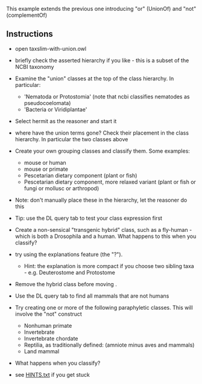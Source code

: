 This example extends the previous one introducing "or" (UnionOf) and "not" (complementOf)

## Instructions

 * open taxslim-with-union.owl
 * briefly check the asserted hierarchy if you like - this is a subset of the NCBI taxonomy
 * Examine the "union" classes at the top of the class hierarchy. In particular:
    * 'Nematoda or Protostomia' (note that ncbi classifies nematodes as pseudocoelomata)
    * 'Bacteria or Viridiplantae'
 * Select hermit as the reasoner and start it
 * where have the union terms gone? Check their placement in the class hierarchy. In particular the two classes above

 * Create your own grouping classes and classify them. Some examples:
    * mouse or human
    * mouse or primate
    * Pescetarian dietary component (plant or fish)
    * Pescetarian dietary component, more relaxed variant (plant or fish or fungi or mollusc or arthropod)
 * Note: don't manually place these in the hierarchy, let the reasoner do this
 * Tip: use the DL query tab to test your class expression first

 * Create a non-sensical "transgenic hybrid" class, such as a fly-human - which is both a Drosophila and a human. What happens to this when you classify?
 * try using the explanations feature (the "?").
    * Hint: the explanation is more compact if you choose two sibling taxa - e.g. Deuterostome and Protostome
 * Remove the hybrid class before moving . 

 * Use the DL query tab to find all mammals that are not humans
 * Try creating one or more of the following paraphyletic classes. This will involve the "not" construct
    * Nonhuman primate
    * Invertebrate
    * Invertebrate chordate
    * Reptilia, as traditionally defined: (amniote minus aves and mammals)
    * Land mammal
 * What happens when you classify?
 * see [HINTS.txt](HINTS.txt) if you get stuck
